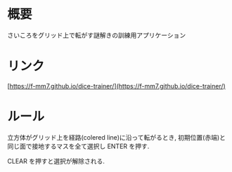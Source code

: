 # 概要

さいころをグリッド上で転がす謎解きの訓練用アプリケーション

# リンク

[https://f-mm7.github.io/dice-trainer/](https://f-mm7.github.io/dice-trainer/)

# ルール

立方体がグリッド上を経路(colered line)に沿って転がるとき,
初期位置(赤端)と同じ面で接地するマスを全て選択し ENTER を押す.

CLEAR を押すと選択が解除される.
